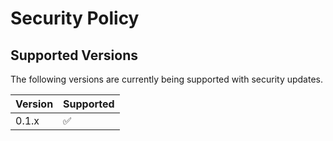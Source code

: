 # Security Policy

## Supported Versions

The following versions are currently being supported with security updates.

| Version | Supported          |
| ------- | ------------------ |
| 0.1.x   | :white_check_mark: |
